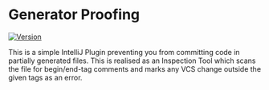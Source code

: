 # Generator Proofing


[![Version](https://img.shields.io/jetbrains/plugin/v/22079-generator-proofing)](https://plugins.jetbrains.com/plugin/22079-generator-proofing)


This is a simple IntelliJ Plugin preventing you from committing code in partially generated files. This is realised
as an Inspection Tool which scans the file for begin/end-tag comments and marks any VCS change outside the given tags as an
error.
